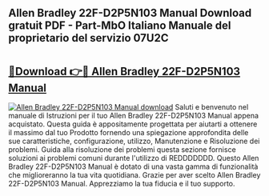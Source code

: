 ## Allen Bradley 22F-D2P5N103 Manual Download gratuit PDF - Part-MbO Italiano Manuale del proprietario del servizio 07U2C

# <h2><a href="http://dfcupm.blite.top/?on=Allen+Bradley+22F-D2P5N103+Manual">🔗Download 👉🔴 Allen Bradley 22F-D2P5N103 Manual</a></h2>

[![Allen Bradley 22F-D2P5N103 Manual download](https://i.imgur.com/lujVjoI.png)](http://dfcupm.blite.top/?on=Allen+Bradley+22F-D2P5N103+Manual)
Saluti e benvenuto nel manuale di Istruzioni per il tuo Allen Bradley 22F-D2P5N103 Manual appena acquistato. Questa guida è appositamente progettata per aiutarti a ottenere il massimo dal tuo Prodotto fornendo una spiegazione approfondita delle sue caratteristiche, configurazione, utilizzo, Manutenzione e Risoluzione dei problemi. Guida alla risoluzione dei problemi questa sezione fornisce soluzioni ai problemi comuni durante l'utilizzo di REDDDDDDD. Questo Allen Bradley 22F-D2P5N103 Manual è dotato di una vasta gamma di funzionalità che miglioreranno la tua vita quotidiana. Grazie per aver scelto Allen Bradley 22F-D2P5N103 Manual. Apprezziamo la tua fiducia e il tuo supporto.
